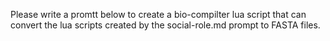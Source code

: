 Please write a promtt below to create a bio-compilter lua script that can convert the lua scripts created by the social-role.md prompt to FASTA files.